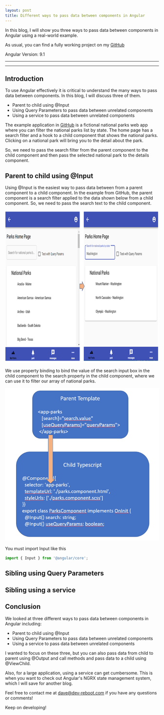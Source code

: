 ```yaml
---
layout: post
title: Different ways to pass data between components in Angular
---
```


In this blog, I will show you three ways to pass data between components in Angular using a real-world example.

As usual, you can find a fully working project on my [GitHub](https://github.com/DaveStaudenmaier/AngularShareData)

Angular Version: 9.1

----
****

## Introduction

To use Angular effectively it is critical to understand the many ways to pass data between components.   In this blog, I will discuss three of them.
- Parent to child using @Input
- Using Query Parameters to pass data between unrelated components
- Using a service to pass data between unrelated components

The example application in [GitHub](https://github.com/DaveStaudenmaier/AngularShareData) is a fictional national parks web app where you can filter the national parks list by state.  The home page has a search filter and a hook to a child component that shows the national parks.  Clicking on a national park will bring you to the detail about the park.  

So, we need to pass the search filter from the parent component to the child component and then pass the selected national park to the details component.

## Parent to child using @Input
Using @Input is the easiest way to pass data between from a parent component to a child component.  In the example from GitHub, the parent component is a search filter applied to the data shown below from a child component.   So, we need to pass the search text to the child component. 

<img src="/images/blog/share-data/search.png" height="500px">

We use property binding to bind the value of the search input box in the child component to the search property in the child component, where we can use it to filter our array of national parks.

<img src="/images/blog/share-data/Input.png" height="500px">

You must import Input like this 

``` typescript
import { Input } from '@angular/core';
```

## Sibling using Query Parameters

## Sibling using a service

## Conclusion

We looked at three different ways to pass data between components in Angular including:
- Parent to child using @Input
- Using Query Parameters to pass data between unrelated components
- Using a service to pass data between unrelated components

I wanted to focus on these three, but you can also pass data from child to parent using @Output and call methods and pass data to a child using @ViewChild.

Also, for a large application, using a service can get cumbersome.  This is when you want to check out Angular's NGRX state management system, which I will save for another blog.

Feel free to contact me at [dave@dev-reboot.com](mailto:dave@dev-reboot.com) if you have any questions or comments!

Keep on developing!
